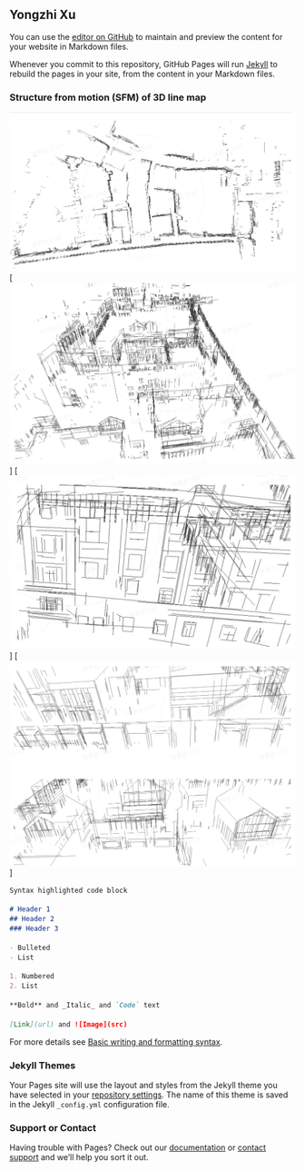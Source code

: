 ## Yongzhi Xu

You can use the [editor on GitHub](https://github.com/xuyongzhi/xyz/edit/main/README.md) to maintain and preview the content for your website in Markdown files.

Whenever you commit to this repository, GitHub Pages will run [Jekyll](https://jekyllrb.com/) to rebuild the pages in your site, from the content in your Markdown files.

### Structure from motion (SFM) of 3D line map

[![BeijingFang](resources/LineSFM/1.png)](https://www.youtube.com/watch?v=vEGlqFtvUOs)
[![BeijingFang](resources/LineSFM/2.png)]
[![BeijingFang](resources/LineSFM/3.png)]
[![BeijingFang](resources/LineSFM/4.png)]

```markdown
Syntax highlighted code block

# Header 1
## Header 2
### Header 3

- Bulleted
- List

1. Numbered
2. List

**Bold** and _Italic_ and `Code` text

[Link](url) and ![Image](src)
```

For more details see [Basic writing and formatting syntax](https://docs.github.com/en/github/writing-on-github/getting-started-with-writing-and-formatting-on-github/basic-writing-and-formatting-syntax).

### Jekyll Themes

Your Pages site will use the layout and styles from the Jekyll theme you have selected in your [repository settings](https://github.com/xuyongzhi/xyz/settings/pages). The name of this theme is saved in the Jekyll `_config.yml` configuration file.

### Support or Contact

Having trouble with Pages? Check out our [documentation](https://docs.github.com/categories/github-pages-basics/) or [contact support](https://support.github.com/contact) and we’ll help you sort it out.
